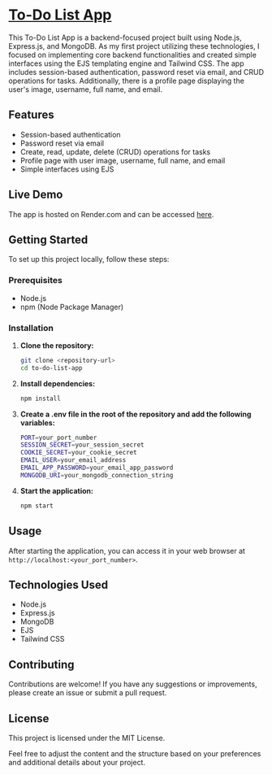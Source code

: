 # [To-Do List App](https://to-do-list-app-13xk.onrender.com)

This To-Do List App is a backend-focused project built using Node.js, Express.js, and MongoDB. As my first project utilizing these technologies, I focused on implementing core backend functionalities and created simple interfaces using the EJS templating engine and Tailwind CSS. The app includes session-based authentication, password reset via email, and CRUD operations for tasks. Additionally, there is a profile page displaying the user's image, username, full name, and email.

## Features

- Session-based authentication
- Password reset via email
- Create, read, update, delete (CRUD) operations for tasks
- Profile page with user image, username, full name, and email
- Simple interfaces using EJS

## Live Demo

The app is hosted on Render.com and can be accessed [here](https://to-do-list-app-13xk.onrender.com).

## Getting Started

To set up this project locally, follow these steps:

### Prerequisites

- Node.js
- npm (Node Package Manager)

### Installation

1. **Clone the repository:**

   ```bash
   git clone <repository-url>
   cd to-do-list-app
   ```
2. **Install dependencies:**
    ```bash
    npm install
    ```
3. **Create a .env file in the root of the repository and add the following variables:**
    ```bash
    PORT=your_port_number
    SESSION_SECRET=your_session_secret
    COOKIE_SECRET=your_cookie_secret
    EMAIL_USER=your_email_address
    EMAIL_APP_PASSWORD=your_email_app_password
    MONGODB_URI=your_mongodb_connection_string
    ```
4. **Start the application:**
    ```bash
    npm start
    ```
## Usage

After starting the application, you can access it in your web browser at `http://localhost:<your_port_number>`.

## Technologies Used

- Node.js
- Express.js
- MongoDB
- EJS
- Tailwind CSS

## Contributing

Contributions are welcome! If you have any suggestions or improvements, please create an issue or submit a pull request.

## License

This project is licensed under the MIT License.

Feel free to adjust the content and the structure based on your preferences and additional details about your project.

